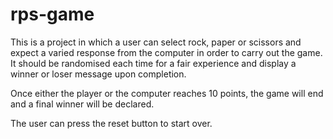 # rps-game

This is a project in which a user can select rock, paper or scissors and expect a varied response from the computer in order to carry out the game. It should be randomised each time for a fair experience and display a winner or loser message upon completion.

Once either the player or the computer reaches 10 points, the game will end and a final winner will be declared.

The user can press the reset button to start over.
